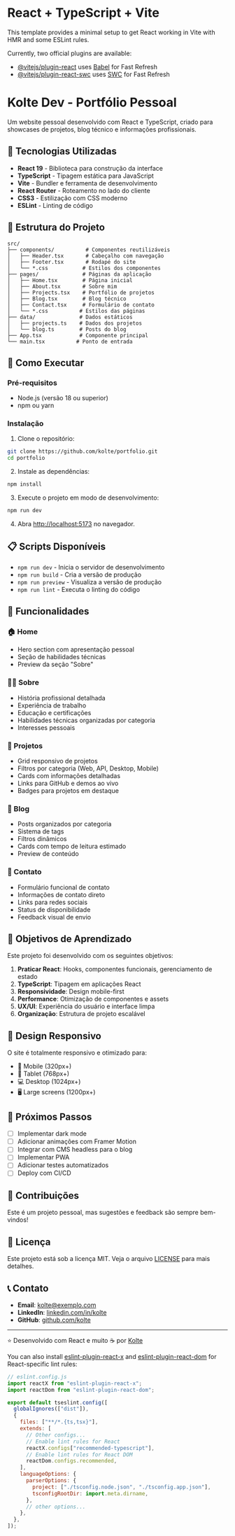 # React + TypeScript + Vite

This template provides a minimal setup to get React working in Vite with HMR and some ESLint rules.

Currently, two official plugins are available:

- [@vitejs/plugin-react](https://github.com/vitejs/vite-plugin-react/blob/main/packages/plugin-react) uses [Babel](https://babeljs.io/) for Fast Refresh
- [@vitejs/plugin-react-swc](https://github.com/vitejs/vite-plugin-react/blob/main/packages/plugin-react-swc) uses [SWC](https://swc.rs/) for Fast Refresh

# Kolte Dev - Portfólio Pessoal

Um website pessoal desenvolvido com React e TypeScript, criado para showcases de projetos, blog técnico e informações profissionais.

## 🚀 Tecnologias Utilizadas

- **React 19** - Biblioteca para construção da interface
- **TypeScript** - Tipagem estática para JavaScript
- **Vite** - Bundler e ferramenta de desenvolvimento
- **React Router** - Roteamento no lado do cliente
- **CSS3** - Estilização com CSS moderno
- **ESLint** - Linting de código

## 📁 Estrutura do Projeto

```
src/
├── components/          # Componentes reutilizáveis
│   ├── Header.tsx       # Cabeçalho com navegação
│   ├── Footer.tsx       # Rodapé do site
│   └── *.css           # Estilos dos componentes
├── pages/              # Páginas da aplicação
│   ├── Home.tsx        # Página inicial
│   ├── About.tsx       # Sobre mim
│   ├── Projects.tsx    # Portfólio de projetos
│   ├── Blog.tsx        # Blog técnico
│   ├── Contact.tsx     # Formulário de contato
│   └── *.css          # Estilos das páginas
├── data/              # Dados estáticos
│   ├── projects.ts    # Dados dos projetos
│   └── blog.ts        # Posts do blog
├── App.tsx            # Componente principal
└── main.tsx          # Ponto de entrada
```

## 🔧 Como Executar

### Pré-requisitos

- Node.js (versão 18 ou superior)
- npm ou yarn

### Instalação

1. Clone o repositório:

```bash
git clone https://github.com/kolte/portfolio.git
cd portfolio
```

2. Instale as dependências:

```bash
npm install
```

3. Execute o projeto em modo de desenvolvimento:

```bash
npm run dev
```

4. Abra [http://localhost:5173](http://localhost:5173) no navegador.

## 📋 Scripts Disponíveis

- `npm run dev` - Inicia o servidor de desenvolvimento
- `npm run build` - Cria a versão de produção
- `npm run preview` - Visualiza a versão de produção
- `npm run lint` - Executa o linting do código

## 🎨 Funcionalidades

### 🏠 Home

- Hero section com apresentação pessoal
- Seção de habilidades técnicas
- Preview da seção "Sobre"

### 👨‍💻 Sobre

- História profissional detalhada
- Experiência de trabalho
- Educação e certificações
- Habilidades técnicas organizadas por categoria
- Interesses pessoais

### 🚀 Projetos

- Grid responsivo de projetos
- Filtros por categoria (Web, API, Desktop, Mobile)
- Cards com informações detalhadas
- Links para GitHub e demos ao vivo
- Badges para projetos em destaque

### 📝 Blog

- Posts organizados por categoria
- Sistema de tags
- Filtros dinâmicos
- Cards com tempo de leitura estimado
- Preview de conteúdo

### 📧 Contato

- Formulário funcional de contato
- Informações de contato direto
- Links para redes sociais
- Status de disponibilidade
- Feedback visual de envio

## 🎯 Objetivos de Aprendizado

Este projeto foi desenvolvido com os seguintes objetivos:

1. **Praticar React**: Hooks, componentes funcionais, gerenciamento de estado
2. **TypeScript**: Tipagem em aplicações React
3. **Responsividade**: Design mobile-first
4. **Performance**: Otimização de componentes e assets
5. **UX/UI**: Experiência do usuário e interface limpa
6. **Organização**: Estrutura de projeto escalável

## 📱 Design Responsivo

O site é totalmente responsivo e otimizado para:

- 📱 Mobile (320px+)
- 📱 Tablet (768px+)
- 💻 Desktop (1024px+)
- 🖥️ Large screens (1200px+)

## 🌟 Próximos Passos

- [ ] Implementar dark mode
- [ ] Adicionar animações com Framer Motion
- [ ] Integrar com CMS headless para o blog
- [ ] Implementar PWA
- [ ] Adicionar testes automatizados
- [ ] Deploy com CI/CD

## 🤝 Contribuições

Este é um projeto pessoal, mas sugestões e feedback são sempre bem-vindos!

## 📝 Licença

Este projeto está sob a licença MIT. Veja o arquivo [LICENSE](LICENSE) para mais detalhes.

## 📞 Contato

- **Email**: kolte@exemplo.com
- **LinkedIn**: [linkedin.com/in/kolte](https://linkedin.com/in/kolte)
- **GitHub**: [github.com/kolte](https://github.com/kolte)

---

⭐ Desenvolvido com React e muito ☕ por [Kolte](https://github.com/kolte)

You can also install [eslint-plugin-react-x](https://github.com/Rel1cx/eslint-react/tree/main/packages/plugins/eslint-plugin-react-x) and [eslint-plugin-react-dom](https://github.com/Rel1cx/eslint-react/tree/main/packages/plugins/eslint-plugin-react-dom) for React-specific lint rules:

```js
// eslint.config.js
import reactX from "eslint-plugin-react-x";
import reactDom from "eslint-plugin-react-dom";

export default tseslint.config([
  globalIgnores(["dist"]),
  {
    files: ["**/*.{ts,tsx}"],
    extends: [
      // Other configs...
      // Enable lint rules for React
      reactX.configs["recommended-typescript"],
      // Enable lint rules for React DOM
      reactDom.configs.recommended,
    ],
    languageOptions: {
      parserOptions: {
        project: ["./tsconfig.node.json", "./tsconfig.app.json"],
        tsconfigRootDir: import.meta.dirname,
      },
      // other options...
    },
  },
]);
```
